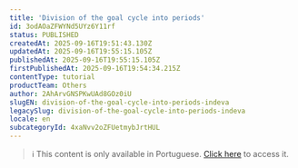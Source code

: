 ```yaml
---
title: 'Division of the goal cycle into periods'
id: 3odAOaZFWYNd5UYz6Y11rf
status: PUBLISHED
createdAt: 2025-09-16T19:51:43.130Z
updatedAt: 2025-09-16T19:55:15.105Z
publishedAt: 2025-09-16T19:55:15.105Z
firstPublishedAt: 2025-09-16T19:54:34.215Z
contentType: tutorial
productTeam: Others
author: 2AhArvGNSPKwUAd8GOz0iU
slugEN: division-of-the-goal-cycle-into-periods-indeva
legacySlug: division-of-the-goal-cycle-into-periods-indeva
locale: en
subcategoryId: 4xaNvv2oZFUetmybJrtHUL
---
```


> ℹ️ This content is only available in Portuguese. [Click here](/pt/tutorial/divisao-do-ciclo-da-meta-em-periodos-indeva--3odAOaZFWYNd5UYz6Y11rf) to access it.
